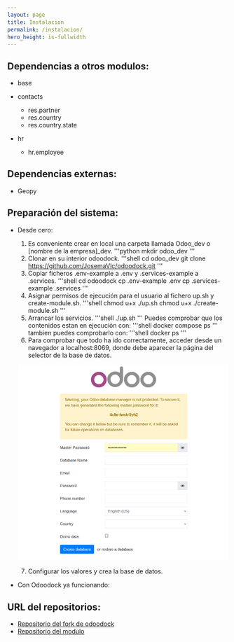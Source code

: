 ```yaml
---
layout: page
title: Instalacion
permalink: /instalacion/
hero_height: is-fullwidth
---
```

## Dependencias a otros modulos:
- base

- contacts
    - res.partner
    - res.country
    - res.country.state

- hr
    - hr.employee

## Dependencias externas:
- Geopy

## Preparación del sistema:
- Desde cero:
    1. Es conveniente crear en local una carpeta llamada Odoo_dev o [nombre de la
        empresa]_dev.
        '''python
        mkdir odoo_dev
        '''
    2. Clonar en su interior odoodock.
        '''shell
        cd odoo_dev
        git clone https://github.com/JosemaVlc/odoodock.git
        '''
    3. Copiar ficheros .env-example a .env y .services-example a .services.
        '''shell
        cd odoodock
        cp .env-example .env
        cp .services-example .services
        '''
    4. Asignar permisos de ejecución para el usuario al fichero up.sh y create-module.sh.
        '''shell
        chmod u+x ./up.sh
        chmod u+x ./create-module.sh
        '''
    5. Arrancar los servicios.
        '''shell
        ./up.sh
        '''
        Puedes comprobar que los contenidos estan en ejecución con:
        '''shell
        docker compose ps
        '''
        tambien puedes comprobarlo con:
        '''shell
        docker ps
        '''
    6. Para comprobar que todo ha ido correctamente, acceder desde un navegador a localhost:8069, donde debe aparecer la página del selector de la base de datos.
    <p align="center">
        <img src="./img/odoo_base_datos.png" alt="Imagen con pantalla de creacion de la base de datos">
    </p>

    7. Configurar los valores y crea la base de datos.
- Con Odoodock ya funcionando:


        
    



## URL del repositorios:
- [Repositorio del fork de odoodock](https://github.com/JosemaVlc/odoodock.git)
- [Repositorio del modulo](https://github.com/JosemaVlc/modulo_incidencias)
